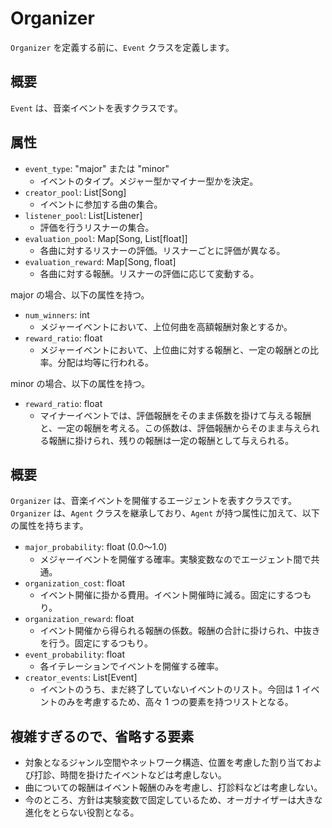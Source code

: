 # Organizer

`Organizer` を定義する前に、`Event` クラスを定義します。

## 概要
`Event` は、音楽イベントを表すクラスです。

## 属性

- `event_type`: "major" または "minor"
  - イベントのタイプ。メジャー型かマイナー型かを決定。
- `creator_pool`: List[Song]
  - イベントに参加する曲の集合。
- `listener_pool`: List[Listener]
  - 評価を行うリスナーの集合。
- `evaluation_pool`: Map[Song, List[float]]
  - 各曲に対するリスナーの評価。リスナーごとに評価が異なる。
- `evaluation_reward`: Map[Song, float]
  - 各曲に対する報酬。リスナーの評価に応じて変動する。

major の場合、以下の属性を持つ。
- `num_winners`: int
  - メジャーイベントにおいて、上位何曲を高額報酬対象とするか。
- `reward_ratio`: float
  - メジャーイベントにおいて、上位曲に対する報酬と、一定の報酬との比率。分配は均等に行われる。

minor の場合、以下の属性を持つ。
- `reward_ratio`: float
  - マイナーイベントでは、評価報酬をそのまま係数を掛けて与える報酬と、一定の報酬を考える。この係数は、評価報酬からそのまま与えられる報酬に掛けられ、残りの報酬は一定の報酬として与えられる。

## 概要
`Organizer` は、音楽イベントを開催するエージェントを表すクラスです。
`Organizer` は、`Agent` クラスを継承しており、`Agent` が持つ属性に加えて、以下の属性を持ちます。

- `major_probability`: float (0.0〜1.0)
  - メジャーイベントを開催する確率。実験変数なのでエージェント間で共通。
- `organization_cost`: float
  - イベント開催に掛かる費用。イベント開催時に減る。固定にするつもり。
- `organization_reward`: float
  - イベント開催から得られる報酬の係数。報酬の合計に掛けられ、中抜きを行う。固定にするつもり。
- `event_probability`: float
  - 各イテレーションでイベントを開催する確率。
- `creator_events`: List[Event]
  - イベントのうち、まだ終了していないイベントのリスト。今回は 1 イベントのみを考慮するため、高々 1 つの要素を持つリストとなる。

## 複雑すぎるので、省略する要素
- 対象となるジャンル空間やネットワーク構造、位置を考慮した割り当ておよび打診、時間を掛けたイベントなどは考慮しない。
- 曲についての報酬はイベント報酬のみを考慮し、打診料などは考慮しない。
- 今のところ、方針は実験変数で固定しているため、オーガナイザーは大きな進化をとらない役割となる。